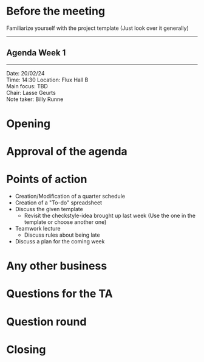 # Before the meeting
 Familiarize yourself with the project template (Just look over it generally)

---

## Agenda Week 1

--- 

Date:           20/02/24\
Time:           14:30
Location:       Flux Hall B\
Main focus:     TBD\
Chair:          Lasse Geurts\
Note taker:     Billy Runne



# Opening

# Approval of the agenda

# Points of action

 - Creation/Modification of a quarter schedule
 - Creation of a "To-do" spreadsheet
 - Discuss the given template
    - Revisit the checkstyle-idea brought up last week (Use the one in the template or choose another one)
 - Teamwork lecture
    - Discuss rules about being late
 - Discuss a plan for the coming week

# Any other business


# Questions for the TA

# Question round

# Closing

